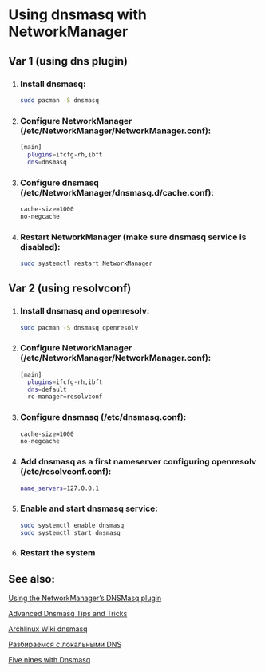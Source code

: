 # Using dnsmasq with NetworkManager

## Var 1 (using dns plugin)

1. ### Install dnsmasq:
    ``` sh
    sudo pacman -S dnsmasq
    ```

2. ### Configure NetworkManager (/etc/NetworkManager/NetworkManager.conf):
    ``` sh
    [main]
      plugins=ifcfg-rh,ibft
      dns=dnsmasq
    ```

3. ### Configure dnsmasq (/etc/NetworkManager/dnsmasq.d/cache.conf):
    ``` sh
    cache-size=1000
    no-negcache
    ```

4. ### Restart NetworkManager (make sure dnsmasq service is disabled):
    ``` sh
    sudo systemctl restart NetworkManager
    ```


## Var 2 (using resolvconf)

1. ### Install dnsmasq and openresolv:
    ``` sh
    sudo pacman -S dnsmasq openresolv
    ```

2. ### Configure NetworkManager (/etc/NetworkManager/NetworkManager.conf):
    ``` sh
    [main]
      plugins=ifcfg-rh,ibft
      dns=default 
      rc-manager=resolvconf
    ```

3. ### Configure dnsmasq (/etc/dnsmasq.conf):
    ``` sh
    cache-size=1000
    no-negcache
    ```

4. ### Add dnsmasq as a first nameserver configuring openresolv (/etc/resolvconf.conf):
    ``` sh
    name_servers=127.0.0.1
    ```

5. ### Enable and start dnsmasq service:
    ``` sh
    sudo systemctl enable dnsmasq
    sudo systemctl start dnsmasq
    ```

6. ### Restart the system


## See also:

[Using the NetworkManager’s DNSMasq plugin](https://fedoramagazine.org/using-the-networkmanagers-dnsmasq-plugin/)

[Advanced Dnsmasq Tips and Tricks](https://www.linux.com/topic/networking/advanced-dnsmasq-tips-and-tricks/)

[Archlinux Wiki dnsmasq](https://wiki.archlinux.org/title/dnsmasq)

[Разбираемся с локальными DNS](https://cdnnow.ru/blog/dnslocal/)

[Five nines with Dnsmasq](https://www.redhat.com/en/blog/five-nines-dnsmasq)

